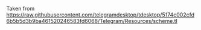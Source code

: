 Taken from https://raw.githubusercontent.com/telegramdesktop/tdesktop/5174c002cfd6b5b5d3b9ba461520246583fd6068/Telegram/Resources/scheme.tl

